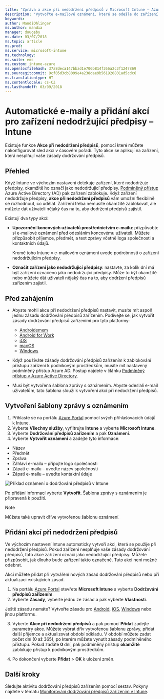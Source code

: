 ```yaml
---
title: "Zpráva a akce při nedodržení předpisů v Microsoft Intune – Azure | Microsoft Docs"
description: "Vytvořte e-mailové oznámení, které se odešle do zařízení nedodržujícího předpisy. Přidejte akce, které se provedou, když je zařízení označeno jako nedodržující předpisy. Můžete třeba přidat období odkladu, během kterého musí uživatel dodržení předpisů zajistit, nebo vytvořit plán k zablokování přístupu, dokud zařízení nebude předpisy dodržovat. Použijte k tomu Microsoft Intune v Azure."
keywords: 
author: MandiOhlinger
ms.author: mandia
manager: dougeby
ms.date: 03/07/2018
ms.topic: article
ms.prod: 
ms.service: microsoft-intune
ms.technology: 
ms.suite: ems
ms.custom: intune-azure
ms.openlocfilehash: 37a8deca147bbad1e706b814f366a2c3f1247869
ms.sourcegitcommit: 9cf05d3cb8099e4a238dae9b561920801ad5cdc6
ms.translationtype: HT
ms.contentlocale: cs-CZ
ms.lasthandoff: 03/09/2018
---
```

# <a name="automate-email-and-add-actions-for-noncompliant-devices---intune"></a>Automatické e-maily a přidání akcí pro zařízení nedodržující předpisy – Intune

Existuje funkce **Akce při nedodržení předpisů**, pomocí které můžete nakonfigurovat sled akcí v časovém pořadí. Tyto akce se aplikují na zařízení, která nesplňují vaše zásady dodržování předpisů. 

## <a name="overview"></a>Přehled
Když Intune ve výchozím nastavení detekuje zařízení, které nedodržuje předpisy, okamžitě ho označí jako nedodržující předpisy. [Podmíněný přístup](https://docs.microsoft.com/azure/active-directory/active-directory-conditional-access-azure-portal) Azure Active Directory (AD) pak zařízení zablokuje. Když zařízení nedodržuje předpisy, **akce při nedodržení předpisů** vám umožní flexibilně se rozhodnout, co udělat. Zařízení třeba nemusíte okamžitě zablokovat, ale můžete dát uživateli nějaký čas na to, aby dodržení předpisů zajistil.

Existují dva typy akcí:

- **Upozornění koncových uživatelů prostřednictvím e-mailu**: přizpůsobte si e-mailové oznámení před odesláním koncovému uživateli. Můžete přizpůsobit příjemce, předmět, a text zprávy včetně loga společnosti a kontaktních údajů.

    Kromě toho Intune v e-mailovém oznámení uvede podrobnosti o zařízení nedodržujícím předpisy.

- **Označit zařízení jako nedodržující předpisy**: nastavte, za kolik dní má být zařízení označeno jako nedodržující předpisy. Může to být okamžitě nebo můžete dát uživateli nějaký čas na to, aby dodržení předpisů zařízením zajistil.

## <a name="before-you-begin"></a>Před zahájením

- Abyste mohli akce při nedodržení předpisů nastavit, musíte mít aspoň jednu zásadu dodržování předpisů zařízením. Podívejte se, jak vytvořit zásady dodržování předpisů zařízeními pro tyto platformy:

  - [Androidemem](compliance-policy-create-android.md)
  - [Android for Work](compliance-policy-create-android-for-work.md)
  - [iOS](compliance-policy-create-ios.md)
  - [macOS](compliance-policy-create-mac-os.md)
  - [Windows](compliance-policy-create-windows.md)

- Když používáte zásady dodržování předpisů zařízením k zablokování přístupu zařízení k podnikovým prostředkům, musíte mít nastavený podmíněný přístup Azure AD. Postup najdete v článku [Podmíněný přístup v Azure Active Directory](https://docs.microsoft.com/azure/active-directory/active-directory-conditional-access-azure-portal).

- Musí být vytvořená šablona zprávy s oznámením. Abyste odeslali e-mail uživatelům, tato šablona slouží k vytvoření akcí při nedodržení předpisů.

## <a name="create-a-notification-message-template"></a>Vytvoření šablony zprávy s oznámením

1. Přihlaste se na portálu [Azure Portal](https://portal.azure.com) pomocí svých přihlašovacích údajů k Intune. 
2. Vyberte **Všechny služby**, vyfiltrujte **Intune** a vyberte **Microsoft Intune**.
3. Vyberte **Dodržování předpisů zařízením** a pak **Oznámení**. 
4. Vyberte **Vytvořit oznámení** a zadejte tyto informace:

  - Název
  - Předmět
  - Zpráva
  - Záhlaví e-mailu – připojte logo společnosti
  - Zápatí e-mailu – uveďte název společnosti
  - Zápatí e-mailu – uveďte kontaktní údaje

  ![Příklad oznámení o dodržování předpisů v Intune](./media/actionsfornoncompliance-1.PNG)

Po přidání informací vyberte **Vytvořit**. Šablona zprávy s oznámením je připravená k použití.

> [!NOTE]
> Můžete také upravit dříve vytvořenou šablonu oznámení.

## <a name="add-actions-for-noncompliance"></a>Přidání akcí při nedodržení předpisů

Ve výchozím nastavení Intune automaticky vytvoří akci, která se použije při nedodržení předpisů. Pokud zařízení nesplňuje vaše zásady dodržování předpisů, tato akce zařízení označí jako nedodržující předpisy. Můžete přizpůsobit, jak dlouho bude zařízení takto označené. Tuto akci není možné odebrat.

Akci můžete přidat při vytváření nových zásad dodržování předpisů nebo při aktualizaci existujících zásad. 

1. Na portálu [Azure Portal](https://portal.azure.com) otevřete **Microsoft Intune** a vyberte **Dodržování předpisů zařízením**.
2. Vyberte **Zásady**, vyberte jednu ze zásad a pak vyberte **Vlastnosti**. 

  Ještě zásadu nemáte? Vytvořte zásadu pro [Android](compliance-policy-create-android.md), [iOS](compliance-policy-create-ios.md), [Windows](compliance-policy-create-windows.md) nebo jinou platformu.

3. Vyberte **Akce při nedodržení předpisů** a pak pomocí **Přidat** zadejte parametry akce. Můžete vybrat dřív vytvořenou šablonu zprávy, přidat další příjemce a aktualizovat období odkladu. V období můžete zadat počet dní (0 až 365), po kterém můžete vynutit zásady podmíněného přístupu. Pokud zadáte **0** dní, pak podmíněný přístup **okamžitě** zablokuje přístup k podnikovým prostředkům.

4. Po dokončení vyberte **Přidat** > **OK** k uložení změn.

## <a name="next-steps"></a>Další kroky
Sledujte aktivitu dodržování předpisů zařízením pomocí sestav. Pokyny najdete v tématu [Monitorování dodržování předpisů zařízením v Intune](device-compliance-monitor.md).
